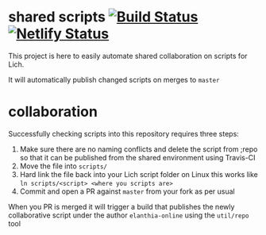 # shared scripts [![Build Status](https://github.com/elanthia-online/scripts/workflows/Build/badge.svg?branch=master)](https://github.com/elanthia-online/scripts/actions) [![Netlify Status](https://api.netlify.com/api/v1/badges/e54c4660-3793-40d5-964b-37cef0fb6a5e/deploy-status)](https://app.netlify.com/sites/goofy-einstein-b3362c/deploys)


This project is here to easily automate shared collaboration on scripts for Lich.

It will automatically publish changed scripts on merges to `master`

# collaboration

Successfully checking scripts into this repository requires three steps:

1. Make sure there are no naming conflicts and delete the script from ;repo
   so that it can be published from the shared environment using Travis-CI
2. Move the file into `scripts/`
3. Hard link the file back into your Lich script folder
   on Linux this works like `ln scripts/<script> <where you scripts are>`
4. Commit and open a PR against `master` from your fork as per usual

When you PR is merged it will trigger a build that publishes the newly collaborative script
under the author `elanthia-online` using the `util/repo` tool


